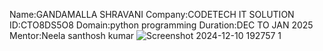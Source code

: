 Name:GANDAMALLA SHRAVANI
  Company:CODETECH IT SOLUTION
    ID:CTO8DS5O8
  Domain:python programming
  Duration:DEC TO JAN 2025
  Mentor:Neela santhosh kumar
  ![Screenshot 2024-12-10 192757 1](https://github.com/user-attachments/assets/efb846ed-5aec-42e5-9add-44d6a004af1e)
